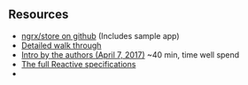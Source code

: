 ## Resources

- [ngrx/store on github](https://github.com/ngrx) (Includes sample app)
- [Detailed walk through](https://gist.github.com/btroncone/a6e4347326749f938510)
- [Intro by the authors (April 7, 2017)](https://www.youtube.com/watch?v=cyaAhXHhxgk) ~40 min, time well spend
- [The full Reactive specifications](http://reactivex.io/)
- 
